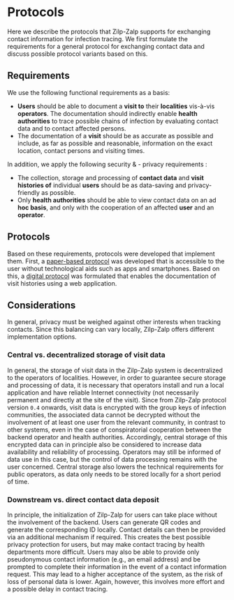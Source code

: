# Protocols

Here we describe the protocols that Zilp-Zalp supports for exchanging contact information for infection tracing. We first formulate the requirements for a general protocol for exchanging contact data and discuss possible protocol variants based on this.

## Requirements

We use the following functional requirements as a basis:

* **Users** should be able to document a **visit to** their **localities** vis-à-vis **operators**. The documentation should indirectly enable **health authorities** to trace possible chains of infection by evaluating contact data and to contact affected persons.
* The documentation of a **visit** should be as accurate as possible and include, as far as possible and reasonable, information on the exact location, contact persons and visiting times.

In addition, we apply the following security & -  privacy requirements :

* The collection, storage and processing of **contact data** and **visit histories of** individual **users** should be as data-saving and privacy-friendly as possible.
* Only **health authorities** should be able to view contact data on an ad **hoc basis**, and only with the cooperation of an affected **user** and an **operator**.

## Protocols

Based on these requirements, protocols were developed that implement them. First, a [paper-based protocol]({{'protocols.paper-based'|href}}) was developed that is accessible to the user without technological aids such as apps and smartphones. Based on this, a [digital protocol]({{'protocols.digital'|href}}) was formulated that enables the documentation of visit histories using a web application.

## Considerations

In general, privacy must be weighed against other interests when tracking contacts. Since this balancing can vary locally, Zilp-Zalp offers different implementation options.

### Central vs. decentralized storage of visit data

In general, the storage of visit data in the Zilp-Zalp system is decentralized to the operators of localities.
However, in order to guarantee secure storage and processing of data, it is necessary that operators install and run a local application and have reliable Internet connectivity (not necessarily permanent and directly at the site of the visit).
Since from Zilp-Zalp protocol version `0.4` onwards, visit data is encrypted with the group keys of infection communities, the associated data cannot be decrypted without the involvement of at least one user from the relevant community, in contrast to other systems, even in the case of conspiratorial cooperation between the backend operator and health authorities.
Accordingly, central storage of this encrypted data can in principle also be considered to increase data availability and reliability of processing.
Operators may still be informed of data use in this case, but the control of data processing remains with the user concerned.
Central storage also lowers the technical requirements for public operators, as data only needs to be stored locally for a short period of time.

### Downstream vs. direct contact data deposit

In principle, the initialization of Zilp-Zalp for users can take place without the involvement of the backend.
Users can generate QR codes and generate the corresponding ID locally.
Contact details can then be provided via an additional mechanism if required.
This creates the best possible privacy protection for users, but may make contact tracing by health departments more difficult.
Users may also be able to provide only pseudonymous contact information (e.g., an email address) and be prompted to complete their information in the event of a contact information request.
This may lead to a higher acceptance of the system, as the risk of loss of personal data is lower.
Again, however, this involves more effort and a possible delay in contact tracing.
